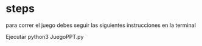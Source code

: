 # steps
para correr el juego debes seguir las siguientes instrucciones en la terminal

Ejecutar
python3 JuegoPPT.py
